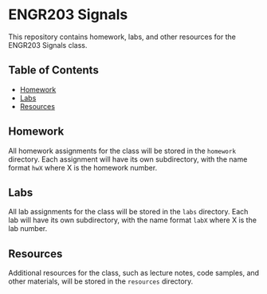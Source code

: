 # ENGR203 Signals

This repository contains homework, labs, and other resources for the ENGR203 Signals class.

## Table of Contents

- [Homework](#homework)
- [Labs](#labs)
- [Resources](#resources)

## Homework

All homework assignments for the class will be stored in the `homework` directory. Each assignment will have its own subdirectory, with the name format `hwX` where X is the homework number.

## Labs

All lab assignments for the class will be stored in the `labs` directory. Each lab will have its own subdirectory, with the name format `labX` where X is the lab number.

## Resources

Additional resources for the class, such as lecture notes, code samples, and other materials, will be stored in the `resources` directory.
